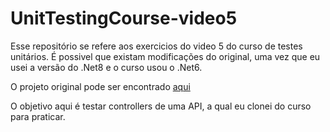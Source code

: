 <h1>UnitTestingCourse-video5</h1>

Esse repositório se refere aos exercicios do video 5 do curso de testes unitários.
É possivel que existam modificações do original, uma vez que eu usei a versão do .Net8 e o curso usou o .Net6.

O projeto original pode ser encontrado <a href = "https://github.com/teddysmithdev/RunGroop">aqui</a>

O objetivo aqui é testar controllers de uma API, a qual eu clonei do curso para praticar.
